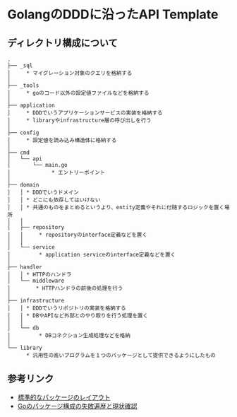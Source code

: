 # GolangのDDDに沿ったAPI Template

## ディレクトリ構成について
```
.
├── _sql
│     * マイグレーション対象のクエリを格納する
│
├── _tools
│     * goのコード以外の設定値ファイルなどを格納する
│
├── application
│     * DDDでいうアプリケーションサービスの実装を格納する
│     * libraryやinfrastructure層の呼び出しを行う
│
├── config
│     * 設定値を読み込み構造体に格納する
│
├── cmd
│   └── api
│       └── main.go
│             * エントリーポイント
│ 
├── domain
│   │ * DDDでいうドメイン
│   │ * どこにも依存してはいけない
│   │ * 共通のものをまとめるというより、entity定義やそれに付随するロジックを置く場所
│   │
│   ├── repository
│   │     * repositoryのinterface定義などを置く
│   │
│   └── service
│         * application serviceのinterface定義などを置く
│ 
├── handler
│   │ * HTTPのハンドラ
│   └── middleware
│        * HTTPハンドラの前後の処理を行う
│
├── infrastructure
│   │ * DDDでいうリポジトリの実装を格納する
│   │ * DBやAPIなど外部とのやり取りを行う処理を置く
│   │
│   └── db
│         * DBコネクション生成処理などを格納
│
└── library
      * 汎用性の高いプログラムを１つのパッケージとして提供できるようにしたもの
```

## 参考リンク
* [標準的なパッケージのレイアウト](http://allishackedoff.hatenablog.com/entry/2016/08/23/015016)
* [Goのパッケージ構成の失敗遍歴と現状確認](https://medium.com/@timakin/go%E3%81%AE%E3%83%91%E3%83%83%E3%82%B1%E3%83%BC%E3%82%B8%E6%A7%8B%E6%88%90%E3%81%AE%E5%A4%B1%E6%95%97%E9%81%8D%E6%AD%B4%E3%81%A8%E7%8F%BE%E7%8A%B6%E7%A2%BA%E8%AA%8D-fc6a4369337)